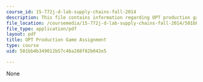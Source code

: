 ```yaml
---
course_id: 15-772j-d-lab-supply-chains-fall-2014
description: This file contains information regarding OPT production game assignment.
file_location: /coursemedia/15-772j-d-lab-supply-chains-fall-2014/501bb4b349012b57c46a288f82b042e5_MIT15_772JF14_OPT_Productn.pdf
file_type: application/pdf
layout: pdf
title: OPT Production Game Assignment
type: course
uid: 501bb4b349012b57c46a288f82b042e5

---
```

None